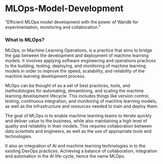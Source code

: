 # MLOps-Model-Development
"Efficient MLOps model development with the power of Wandb for experimentation, monitoring and collaboration."

### What is MLOps?
MLOps, or Machine Learning Operations, is a practice that aims to bridge the gap between the development and deployment of machine learning models. It involves applying software engineering and operations practices to the building, testing, deploying, and monitoring of machine learning models in order to improve the speed, scalability, and reliability of the machine learning development process.

MLOps can be thought of as a set of best practices, tools, and methodologies for automating, streamlining, and scaling the machine learning development lifecycle. This includes things like version control, testing, continuous integration, and monitoring of machine learning models, as well as the infrastructure and resources needed to train and deploy them.

The goal of MLOps is to enable machine learning teams to iterate quickly and deliver value to the business, while also maintaining a high level of quality and reliability in their models. This requires collaboration between data scientists and engineers, as well as the use of appropriate tools and technologies.

It also an integration of AI and machine learning technologies in to the existing DevOps practices. Achieving a balance of collaboration, integration and automation in the AI life-cycle, hence the name MLOps.
